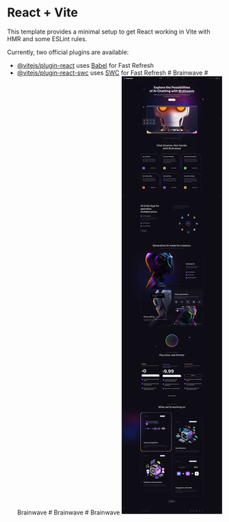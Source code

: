 # React + Vite

This template provides a minimal setup to get React working in Vite with HMR and some ESLint rules.

Currently, two official plugins are available:

- [@vitejs/plugin-react](https://github.com/vitejs/vite-plugin-react/blob/main/packages/plugin-react/README.md) uses [Babel](https://babeljs.io/) for Fast Refresh
- [@vitejs/plugin-react-swc](https://github.com/vitejs/vite-plugin-react-swc) uses [SWC](https://swc.rs/) for Fast Refresh
  #   B r a i n w a v e 
   
   #   B r a i n w a v e 
   
   #   B r a i n w a v e 
   
   #   B r a i n w a v e 
   
   
  ![Brainwave with Snowflake](/src/assets/Brainwave.png)
